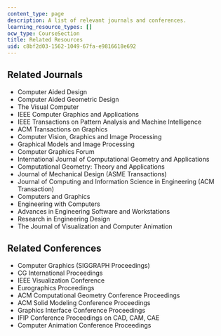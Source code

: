 ```yaml
---
content_type: page
description: A list of relevant journals and conferences.
learning_resource_types: []
ocw_type: CourseSection
title: Related Resources
uid: c8bf2d03-1562-1049-67fa-e9816618e692
---
```


Related Journals
----------------

*   Computer Aided Design
*   Computer Aided Geometric Design
*   The Visual Computer
*   IEEE Computer Graphics and Applications
*   IEEE Transactions on Pattern Analysis and Machine Intelligence
*   ACM Transactions on Graphics
*   Computer Vision, Graphics and Image Processing
*   Graphical Models and Image Processing
*   Computer Graphics Forum
*   International Journal of Computational Geometry and Applications
*   Computational Geometry: Theory and Applications
*   Journal of Mechanical Design (ASME Transactions)
*   Journal of Computing and Information Science in Engineering (ACM Transaction)
*   Computers and Graphics
*   Engineering with Computers
*   Advances in Engineering Software and Workstations
*   Research in Engineering Design
*   The Journal of Visualization and Computer Animation

Related Conferences
-------------------

*   Computer Graphics (SIGGRAPH Proceedings)
*   CG International Proceedings
*   IEEE Visualization Conference
*   Eurographics Proceedings
*   ACM Computational Geometry Conference Proceedings
*   ACM Solid Modeling Conference Proceedings
*   Graphics Interface Conference Proceedings
*   IFIP Conference Proceedings on CAD, CAM, CAE
*   Computer Animation Conference Proceedings